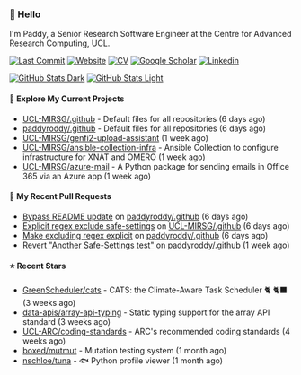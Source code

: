 ### 👋 Hello

I'm Paddy, a Senior Research Software Engineer at the Centre for Advanced
Research Computing, UCL.

[![Last Commit](https://img.shields.io/github/last-commit/paddyroddy/paddyroddy/main?label=updated)](https://github.com/paddyroddy)
[![Website](https://img.shields.io/badge/GitHub%20Pages-222?logo=githubpages&logoColor=fff&style=for-the-badge&style=flat)](https://paddyroddy.github.io)
[![CV](https://img.shields.io/badge/CV-PDF-pink.svg)](https://paddyroddy.github.io/cv)
[![Google Scholar](https://img.shields.io/badge/Google%20Scholar-4285F4?logo=googlescholar&logoColor=fff&style=for-the-badge&style=flat)](https://scholar.google.com/citations?user=OFigHUwAAAAJ)
[![Linkedin](https://img.shields.io/badge/LinkedIn-0A66C2?logo=linkedin&logoColor=fff&style=for-the-badge&style=flat)](https://www.linkedin.com/in/patrickjamesroddy)

[![GitHub Stats Dark](https://github-readme-stats-paddyroddy.vercel.app/api?username=paddyroddy&disable_animations=true&hide_border=true&hide_title=true&include_all_commits=true&rank_icon=github&show=prs_merged,reviews&show_icons=true&theme=tokyonight)](https://github.com/paddyroddy/paddyroddy#gh-dark-mode-only)
[![GitHub Stats Light](https://github-readme-stats-paddyroddy.vercel.app/api?username=paddyroddy&disable_animations=true&hide_border=true&hide_title=true&include_all_commits=true&rank_icon=github&show=prs_merged,reviews&show_icons=true&theme=default)](https://github.com/paddyroddy/paddyroddy#gh-light-mode-only)

#### 👷 Explore My Current Projects

- [UCL-MIRSG/.github](https://github.com/UCL-MIRSG/.github) - Default files for all repositories
  (6 days ago)
- [paddyroddy/.github](https://github.com/paddyroddy/.github) - Default files for all repositories
  (6 days ago)
- [UCL-MIRSG/genfi2-upload-assistant](https://github.com/UCL-MIRSG/genfi2-upload-assistant)
  (1 week ago)
- [UCL-MIRSG/ansible-collection-infra](https://github.com/UCL-MIRSG/ansible-collection-infra) - Ansible Collection to configure infrastructure for XNAT and OMERO
  (1 week ago)
- [UCL-MIRSG/azure-mail](https://github.com/UCL-MIRSG/azure-mail) - A Python package for sending emails in Office 365 via an Azure app
  (1 week ago)

#### 🔨 My Recent Pull Requests

- [Bypass README update](https://github.com/paddyroddy/.github/pull/269) on [paddyroddy/.github](https://github.com/paddyroddy/.github)
  (6 days ago)
- [Explicit regex exclude safe-settings](https://github.com/UCL-MIRSG/.github/pull/145) on [UCL-MIRSG/.github](https://github.com/UCL-MIRSG/.github)
  (6 days ago)
- [Make excluding regex explicit](https://github.com/paddyroddy/.github/pull/268) on [paddyroddy/.github](https://github.com/paddyroddy/.github)
  (6 days ago)
- [Revert &#34;Another Safe-Settings test&#34;](https://github.com/paddyroddy/.github/pull/267) on [paddyroddy/.github](https://github.com/paddyroddy/.github)
  (1 week ago)

#### ⭐ Recent Stars

- [GreenScheduler/cats](https://github.com/GreenScheduler/cats) - CATS: the Climate-Aware Task Scheduler 🐈 🐈‍⬛
  (3 weeks ago)
- [data-apis/array-api-typing](https://github.com/data-apis/array-api-typing) - Static typing support for the array API standard
  (3 weeks ago)
- [UCL-ARC/coding-standards](https://github.com/UCL-ARC/coding-standards) - ARC&#39;s recommended coding standards
  (4 weeks ago)
- [boxed/mutmut](https://github.com/boxed/mutmut) - Mutation testing system
  (1 month ago)
- [nschloe/tuna](https://github.com/nschloe/tuna) - :fish: Python profile viewer
  (1 month ago)
